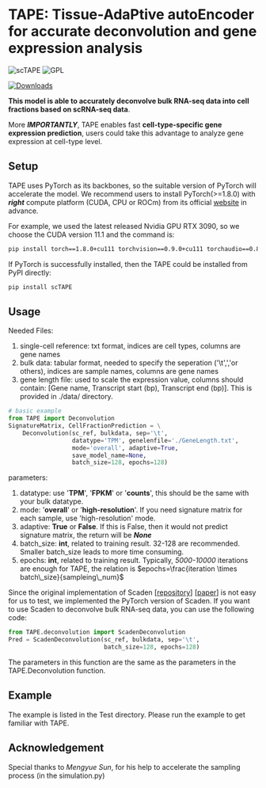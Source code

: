 # TAPE: Tissue-AdaPtive autoEncoder for accurate deconvolution and gene expression analysis

![scTAPE](https://img.shields.io/badge/scTAPE-v0.2.2-blue)
![GPL](https://img.shields.io/github/license/poseidonchan/TAPE)

[![Downloads](https://static.pepy.tech/personalized-badge/sctape?period=total&units=international_system&left_color=blue&right_color=brightgreen&left_text=downloads)](https://pepy.tech/project/sctape)

**This model is able to accurately deconvolve bulk RNA-seq data into cell fractions based on scRNA-seq data**.

More ***IMPORTANTLY***, TAPE enables fast **cell-type-specific gene expression prediction**, users could take this advantage to analyze gene expression at cell-type level. 

## Setup
TAPE uses PyTorch as its backbones, so the suitable version of PyTorch will accelerate the model. We recommend users to install PyTorch(>=1.8.0) with ***right*** compute platform (CUDA, CPU or ROCm) from its official [website](https://pytorch.org) in advance.

For example, we used the latest released Nvidia GPU RTX 3090, so we choose the CUDA version 11.1 and the command is:

```bash
pip install torch==1.8.0+cu111 torchvision==0.9.0+cu111 torchaudio==0.8.0 -f https://download.pytorch.org/whl/torch_stable.html
```

If PyTorch is successfully installed, then the TAPE could be installed from PyPI directly:

```bash
pip install scTAPE
```
## Usage
Needed Files:
1. single-cell reference: txt format, indices are cell types, columns are gene names
2. bulk data: tabular format, needed to specify the seperation ('\t',','or others), indices are sample names, columns are gene names
3. gene length file: used to scale the expression value, columns should contain: [Gene name, Transcript start (bp), Transcript end (bp)]. This is provided in ./data/ directory.
```python
# basic example
from TAPE import Deconvolution
SignatureMatrix, CellFractionPrediction = \
    Deconvolution(sc_ref, bulkdata, sep='\t',
                  datatype='TPM', genelenfile='./GeneLength.txt',
                  mode='overall', adaptive=True,
                  save_model_name=None,
                  batch_size=128, epochs=128)
```
parameters:

1. datatype: use '**TPM**', '**FPKM**' or '**counts**', this should be the same with your bulk datatype.
2. mode: '**overall**' or '**high-resolution**'. If you need signature matrix for each sample, use 'high-resolution' mode.
3. adaptive: **True** or **False**. If this is False, then it would not predict signature matrix, the return will be ***None***
4. batch_size: **int**, related to training result. 32-128 are recommended. Smaller batch_size leads to more time consuming.
5. epochs: **int**, related to training result. Typically, *5000-10000* iterations are enough for TAPE, the relation is $epochs=\frac{iteration \times batch\_size}{sampleing\_num}$

Since the original implementation of Scaden [[repository](https://github.com/KevinMenden/scaden)] [[paper](https://www.science.org/doi/10.1126/sciadv.aba2619)] is not easy for us to test, we implemented the PyTorch version of Scaden. If you want to use Scaden to deconvolve bulk RNA-seq data, you can use the following code:

```python
from TAPE.deconvolution import ScadenDeconvolution
Pred = ScadenDeconvolution(sc_ref, bulkdata, sep='\t',
                           batch_size=128, epochs=128)
```

The parameters in this function are the same as the parameters in the TAPE.Deconvolution function. 


## Example
The example is listed in the Test directory. Please run the example to get familiar with TAPE.

## Acknowledgement
Special thanks to *Mengyue Sun*, for his help to accelerate the sampling process (in the simulation.py)